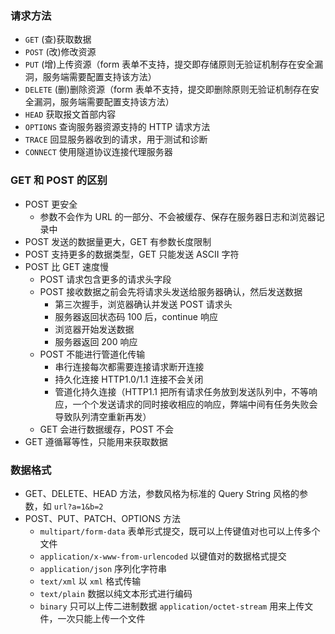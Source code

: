 ### 请求方法

- `GET` (查)获取数据
- `POST` (改)修改资源
- `PUT` (增)上传资源（form 表单不支持，提交即存储原则无验证机制存在安全漏洞，服务端需要配置支持该方法）
- `DELETE` (删)删除资源（form 表单不支持，提交即删除原则无验证机制存在安全漏洞，服务端需要配置支持该方法）
- `HEAD` 获取报文首部内容
- `OPTIONS` 查询服务器资源支持的 HTTP 请求方法
- `TRACE` 回显服务器收到的请求，用于测试和诊断
- `CONNECT` 使用隧道协议连接代理服务器

### GET 和 POST 的区别

- POST 更安全
  - 参数不会作为 URL 的一部分、不会被缓存、保存在服务器日志和浏览器记录中
- POST 发送的数据量更大，GET 有参数长度限制
- POST 支持更多的数据类型，GET 只能发送 ASCII 字符
- POST 比 GET 速度慢
  - POST 请求包含更多的请求头字段
  - POST 接收数据之前会先将请求头发送给服务器确认，然后发送数据
    - 第三次握手，浏览器确认并发送 POST 请求头
    - 服务器返回状态码 100 后，continue 响应
    - 浏览器开始发送数据
    - 服务器返回 200 响应
  - POST 不能进行管道化传输
    - 串行连接每次都需要连接请求断开连接
    - 持久化连接 HTTP1.0/1.1 连接不会关闭
    - 管道化持久连接（HTTP1.1 把所有请求任务放到发送队列中，不等响应，一个个发送请求的同时接收相应的响应，弊端中间有任务失败会导致队列清空重新再发）
  - GET 会进行数据缓存，POST 不会
- GET 遵循幂等性，只能用来获取数据

### 数据格式

- GET、DELETE、HEAD 方法，参数风格为标准的 Query String 风格的参数，如 `url?a=1&b=2`
- POST、PUT、PATCH、OPTIONS 方法
  - `multipart/form-data` 表单形式提交，既可以上传键值对也可以上传多个文件
  - `application/x-www-from-urlencoded` 以键值对的数据格式提交
  - `application/json` 序列化字符串
  - `text/xml` 以 `xml` 格式传输
  - `text/plain` 数据以纯文本形式进行编码
  - `binary` 只可以上传二进制数据 `application/octet-stream` 用来上传文件，一次只能上传一个文件

